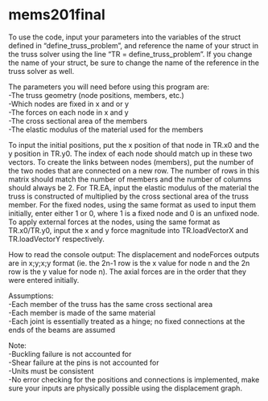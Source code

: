 # mems201final
To use the code, input your parameters into the variables of the struct defined in “define_truss_problem”, and reference the name of your struct in the truss solver using the line “TR = define_truss_problem”. If you change the name of your struct, be sure to change the name of the reference in the truss solver as well.

The parameters you will need before using this program are:<br/>
-The truss geometry (node positions, members, etc.)<br/>
-Which nodes are fixed in x and or y<br/>
-The forces on each node in x and y<br/>
-The cross sectional area of the members<br/>
-The elastic modulus of the material used for the members

To input the initial positions, put the x position of that node in TR.x0 and the y position in TR.y0. The index of each node should match up in these two vectors. To create the links between nodes (members), put the number of the two nodes that are connected on a new row. The number of rows in this matrix should match the number of members and the number of columns should always be 2. For TR.EA, input the elastic modulus of the material the truss is constructed of multiplied by the cross sectional area of the truss member. For the fixed nodes, using the same format as used to input them initially, enter either 1 or 0, where 1 is a fixed node and 0 is an unfixed node. To apply external forces at the nodes, using the same format as TR.x0/TR.y0, input the x and y force magnitude into TR.loadVectorX and TR.loadVectorY respectively.

How to read the console output: The displacement and nodeForces outputs are in x;y;x;y format (ie. the 2n-1 row is the x value for node n and the 2n row is the y value for node n). The axial forces are in the order that they were entered initially.

Assumptions:<br/>
-Each member of the truss has the same cross sectional area<br/>
-Each member is made of the same material<br/>
-Each joint is essentially treated as a hinge; no fixed connections at the ends of the beams are assumed

Note:<br/>
-Buckling failure is not accounted for<br/>
-Shear failure at the pins is not accounted for<br/>
-Units must be consistent<br/>
-No error checking for the positions and connections is implemented, make sure your inputs are physically possible using the displacement graph.
